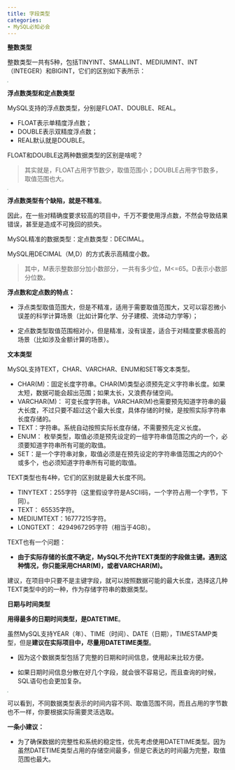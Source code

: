 ```yaml
---
title: 字段类型
categories: 
- MySQL必知必会
---
```


**整数类型**

整数类型一共有5种，包括TINYINT、SMALLINT、MEDIUMINT、INT（INTEGER）和BIGINT，它们的区别如下表所示：

<img src="https://img-blog.csdnimg.cn/d571dc2c3fac4381b484f0a07c2138e6.png" style="zoom:15%;" />

**浮点数类型和定点数类型**

MySQL支持的浮点数类型，分别是FLOAT、DOUBLE、REAL。

- FLOAT表示单精度浮点数；
- DOUBLE表示双精度浮点数；
- REAL默认就是DOUBLE。

FLOAT和DOUBLE这两种数据类型的区别是啥呢？

> 其实就是，FLOAT占用字节数少，取值范围小；DOUBLE占用字节数多，取值范围也大。

<img src="https://img-blog.csdnimg.cn/645cfcf4bff540dfbfa7432de56c0284.png" style="zoom:15%;" />

**浮点数类型有个缺陷，就是不精准**。

因此，在一些对精确度要求较高的项目中，千万不要使用浮点数，不然会导致结果错误，甚至是造成不可挽回的损失。

MySQL精准的数据类型：定点数类型：DECIMAL。

MySQL用DECIMAL（M,D）的方式表示高精度小数。

> 其中，M表示整数部分加小数部分，一共有多少位，M<=65。D表示小数部分位数。

**浮点数和定点数的特点：**

* 浮点类型取值范围大，但是不精准，适用于需要取值范围大，又可以容忍微小误差的科学计算场景（比如计算化学、分子建模、流体动力学等）；

* 定点数类型取值范围相对小，但是精准，没有误差，适合于对精度要求极高的场景（比如涉及金额计算的场景）。

**文本类型**

MySQL支持TEXT，CHAR、VARCHAR、ENUM和SET等文本类型。

- CHAR(M)：固定长度字符串。CHAR(M)类型必须预先定义字符串长度。如果太短，数据可能会超出范围；如果太长，又浪费存储空间。
- VARCHAR(M)： 可变长度字符串。VARCHAR(M)也需要预先知道字符串的最大长度，不过只要不超过这个最大长度，具体存储的时候，是按照实际字符串长度存储的。
- TEXT：字符串。系统自动按照实际长度存储，不需要预先定义长度。
- ENUM： 枚举类型，取值必须是预先设定的一组字符串值范围之内的一个，必须要知道字符串所有可能的取值。
- SET：是一个字符串对象，取值必须是在预先设定的字符串值范围之内的0个或多个，也必须知道字符串所有可能的取值。

TEXT类型也有4种，它们的区别就是最大长度不同。

- TINYTEXT：255字符（这里假设字符是ASCII码，一个字符占用一个字节，下同）。
- TEXT： 65535字符。
- MEDIUMTEXT：16777215字符。
- LONGTEXT： 4294967295字符（相当于4GB）。

TEXT也有一个问题：

* **由于实际存储的长度不确定，MySQL不允许TEXT类型的字段做主键。遇到这种情况，你只能采用CHAR(M)，或者VARCHAR(M)。**

建议，在项目中只要不是主键字段，就可以按照数据可能的最大长度，选择这几种TEXT类型中的的一种，作为存储字符串的数据类型。

**日期与时间类型**

**用得最多的日期时间类型，是DATETIME**。

虽然MySQL支持YEAR（年）、TIME（时间）、DATE（日期），TIMESTAMP类型，但是**建议在实际项目中，尽量用DATETIME类型**。

* 因为这个数据类型包括了完整的日期和时间信息，使用起来比较方便。

* 如果日期时间信息分散在好几个字段，就会很不容易记，而且查询的时候，SQL语句也会更加复杂。

<img src="https://img-blog.csdnimg.cn/ed98493cc8474921bfc02db83e40339a.png" style="zoom:15%;" />

可以看到，不同数据类型表示的时间内容不同、取值范围不同，而且占用的字节数也不一样，你要根据实际需要灵活选取。

**一条小建议：**

* 为了确保数据的完整性和系统的稳定性，优先考虑使用DATETIME类型。因为虽然DATETIME类型占用的存储空间最多，但是它表达的时间最为完整，取值范围也最大。
